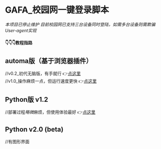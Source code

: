 # GAFA_校园网一键登录脚本
*本项目已停止维护 目前校园网已支持三台设备同时登陆，如需多台设备则需欺骗User-agent实现*

#### 👇👇👇教程指路
  
  
## automa版（基于浏览器插件）
//v0.2_初代无脑版，有手就行
  👉[点这里](https://github.com/SHIELDXIE/GAFA_NetworkLoginScript/blob/main/Browser_Scrip_v0.2_README.md)  
//v1.0_操作麻烦一点，但运行速度更快
  👉[点这里](https://github.com/SHIELDXIE/GAFA_NetworkLoginScript/blob/main/Browser_Scrip_v1.0_README.md) 
  
## Python版 v1.2
//部署过程*略微*麻烦，但使用体验最好
  👉[点这里](https://github.com/SHIELDXIE/GAFA_NetworkLoginScript/blob/main/Python_Script.README.md)

## Python v2.0 (beta)
//有图形界面
